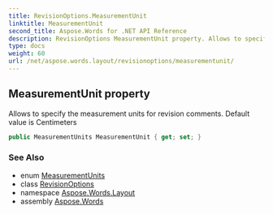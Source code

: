 ```yaml
---
title: RevisionOptions.MeasurementUnit
linktitle: MeasurementUnit
second_title: Aspose.Words for .NET API Reference
description: RevisionOptions MeasurementUnit property. Allows to specify the measurement units for revision comments. Default value is Centimeters in C#.
type: docs
weight: 60
url: /net/aspose.words.layout/revisionoptions/measurementunit/
---
```

## MeasurementUnit property

Allows to specify the measurement units for revision comments. Default value is Centimeters

```csharp
public MeasurementUnits MeasurementUnit { get; set; }
```

### See Also

* enum [MeasurementUnits](../../../aspose.words/measurementunits/)
* class [RevisionOptions](../)
* namespace [Aspose.Words.Layout](../../revisionoptions/)
* assembly [Aspose.Words](../../../)
